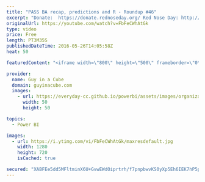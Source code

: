 ```yaml
---
title: "PASS BA recap, predictions and R - Roundup #46"
excerpt: "Donate:  https://donate.rednoseday.org/ Red Nose Day: http://rednoseday.org/  Paul Turley gives a recap of the PASS BA conference from his perspective mentioning Power BI and Excel. Jen Underwood talks about moving to Predictive Analytics. We have some tips for Dashboard makeovers. Ginger Grant talks"
originalUrl: https://youtube.com/watch?v=FbFeCWhAtGk
type: video
price: Free
length: PT3M35S
publishedDateTime: 2016-05-26T14:05:58Z
heat: 50

featuredContent: "<iframe width=\"800\" height=\"500\" frameborder=\"0\" src=\"https://www.youtube.com/embed/FbFeCWhAtGk\" allow=\"accelerometer; autoplay; encrypted-media; gyroscope; picture-in-picture\" allowfullscreen></iframe>"

provider:
  name: Guy in a Cube
  domain: guyinacube.com
  images:
    - url: https://everyday-cc.github.io/powerbi/assets/images/organizations/guyinacube.com-50x50.jpg
      width: 50
      height: 50

topics:
  - Power BI

images:
  - url: https://i.ytimg.com/vi/FbFeCWhAtGk/maxresdefault.jpg
    width: 1280
    height: 720
    isCached: true

secured: "XABFEe5dd5MFltminX6U+GvwEWdOiprtrh/f7pnpbwvKS0yXp5Eh6IEK7hP5pFZjQ7FI7PnGheP0ZEomAoaLMDcmZVllmM35CFtEHQDbaHaUAe0unAvuoMzx0C8s1TUR6x08AjOEyFOmKt6IGHuX/dhdFNvhnYEd2zh43I50KVqyHuIbK5SONH7rjyUS4oSwe2SiodgLbpTfVpV6ymiCaPyauTafE9jCoRv5qepUNiQ47kG1+wmkECnbu/C7D089avVMM+lzdjCkbd1sw5hzDqgmbpU2j4TcYhILpSHDKkB59H5PxL23O57LZJfaFbwF7RdQS8vBD1HXSPzx0oy/01gZEmLmyZkMXOF51uZaOrVEc8yrOa7izUqhKua6vL0L7hcnhbfVji0BnH36VtoYo7m4HrS6yED7i8/coEXh8zs=;NnczhNaUMV2Vn/gNLX8NbA=="
---
```


